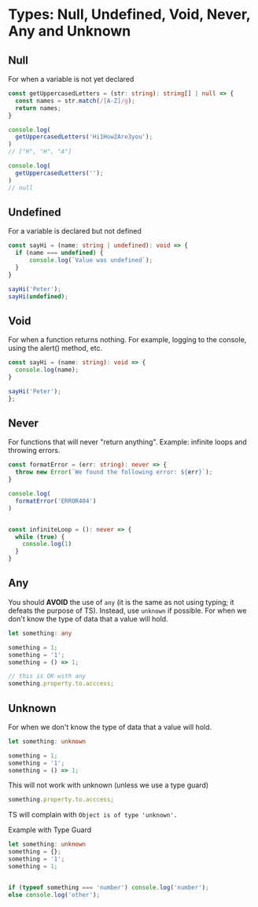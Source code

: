 # Types: Null, Undefined, Void, Never, Any and Unknown

<!-- 
  TODO: Difference null and undefined
-->

## Null
For when a variable is not yet declared 

```ts
const getUppercasedLetters = (str: string): string[] | null => {
  const names = str.match(/[A-Z]/g);
  return names;
}

console.log(
  getUppercasedLetters('Hi1How2Are3you');
)
// ["H", "H", "A"] 

console.log(
  getUppercasedLetters('');
)
// null
```

## Undefined
For a variable is declared but not defined

```ts
const sayHi = (name: string | undefined): void => {
  if (name === undefined) {
      console.log(`Value was undefined`);
  }
}

sayHi('Peter');
sayHi(undefined);
```

## Void
For when a function returns nothing. For example, logging to the console, using the alert() method, etc.

```ts
const sayHi = (name: string): void => {
  console.log(name);
}

sayHi('Peter');
};
```

## Never
For functions that will never "return anything". 
Example: infinite loops and throwing errors.

```ts
const formatError = (err: string): never => {
  throw new Error(`We found the following error: ${err}`);
}

console.log(
  formatError('ERROR404')
)


const infiniteLoop = (): never => {
  while (true) {
    console.log(1)
  }
}
```

## Any
You should **AVOID** the use of `any` (it is the same as not using typing; it defeats the purpose of TS). Instead, use `unknown` if possible.
For when we don't know the type of data that a value will hold.

```ts
let something: any

something = 1;
something = '1';
something = () => 1;

// this is OK with any
something.property.to.acccess;
```

## Unknown
For when we don't know the type of data that a value will hold.

```ts
let something: unknown

something = 1;
something = '1';
something = () => 1;
```

This will not work with unknown (unless we use a type guard)

```ts
something.property.to.acccess;
```

TS will complain with `Object is of type 'unknown'.`

Example with Type Guard

```ts
let something: unknown
something = {};
something = '1';
something = 1;


if (typeof something === 'number') console.log('number');
else console.log('other');
```

<!--
  TODO: 
    Not null assertion operator !.
    Definite assignment operator !:
-->
